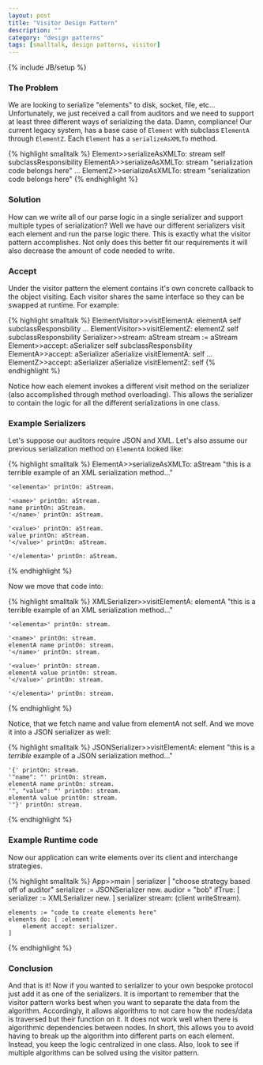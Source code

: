 ```yaml
---
layout: post
title: "Visitor Design Pattern"
description: ""
category: "design patterns"
tags: [smalltalk, design patterns, visitor]
---
```

{% include JB/setup %}

### The Problem
We are looking to serialize "elements" to disk, socket, file, etc...
Unfortunately, we just received a call from auditors and we need to support at
least three different ways of serializing the data. Damn, compliance! Our
current legacy system, has a base case of `Element` with subclass `ElementA`
through `ElementZ`. Each `Element` has a `serializeAsXMLTo` method.

{% highlight smalltalk %}
Element>>serializeAsXMLTo: stream
    self subclassResponsibility
ElementA>>serializeAsXMLTo: stream
    "serialization code belongs here"
...
ElementZ>>serializeAsXMLTo: stream
    "serialization code belongs here"
{% endhighlight %}

### Solution
How can we write all of our parse logic in a single serializer and support multiple
types of serialization? Well we have our different serializers visit each element
and run the parse logic there. This is exactly what the visitor pattern
accomplishes. Not only does this better fit our requirements it will also
decrease the amount of code needed to write.

### Accept
Under the visitor pattern the element contains it's own concrete callback to
the object visiting.
Each visitor shares the same interface so they can be swapped at
runtime. For example:

{% highlight smalltalk %}
ElementVisitor>>visitElementA: elementA
    self subclassResponsbility
...
ElementVisitor>>visitElementZ: elementZ
    self subclassResponsbility
Serializer>>stream: aStream
    stream := aStream
Element>>accept: aSerializer
    self subclassResponsbility
ElementA>>accept: aSerializer
    aSerialize visitElementA: self
...
ElementZ>>accept: aSerializer
    aSerialize visitElementZ: self
{% endhighlight %}

Notice how each element invokes a different visit method on the serializer
(also accomplished through method overloading). This allows the serializer
to contain the logic for all the different serializations in one class.

### Example Serializers

Let's suppose our auditors require JSON and XML. Let's also assume our
previous serialization method on `ElementA` looked like:

{% highlight smalltalk %}
ElementA>>serializeAsXMLTo: aStream
    "this is a terrible example of an XML serialization method..."

    '<elementa>' printOn: aStream.

    '<name>' printOn: aStream.
    name printOn: aStream.
    '</name>' printOn: aStream.

    '<value>' printOn: aStream.
    value printOn: aStream.
    '</value>' printOn: aStream.

    '</elementa>' printOn: aStream.
{% endhighlight %}

Now we move that code into:

{% highlight smalltalk %}
XMLSerializer>>visitElementA: elementA
    "this is a terrible example of an XML serialization method..."

    '<elementa>' printOn: stream.

    '<name>' printOn: stream.
    elementA name printOn: stream.
    '</name>' printOn: stream.

    '<value>' printOn: stream.
    elementA value printOn: stream.
    '</value>' printOn: stream.

    '</elementa>' printOn: stream.
{% endhighlight %}

Notice, that we fetch name and value from elementA not self. And we move
it into a JSON serializer as well:

{% highlight smalltalk %}
JSONSerializer>>visitElementA: element
    "this is a *terrible* example of a JSON serialization method..."

    '{' printOn: stream.
    '"name": "' printOn: stream.
    elementA name printOn: stream.
    '", "value": "' printOn: stream.
    elementA value printOn: stream.
    '"}' printOn: stream.
{% endhighlight %}

### Example Runtime code
Now our application can write elements over its client and interchange
strategies.

{% highlight smalltalk %}
App>>main
    | serializer |
    "choose strategy based off of auditor"
    serializer := JSONSerializer new.
    audior = "bob" ifTrue: [
        serializer := XMLSerializer new.
    ]
    serializer stream: (client writeStream).

    elements := "code to create elements here"
    elements do: [ :element|
        element accept: serializer.
    ]
{% endhighlight %}

### Conclusion
And that is it! Now if you wanted to serializer to your own bespoke protocol
just add it as one of the serializers. It is important to remember that the
visitor pattern works best when you want to separate the data from the
algorithm. Accordingly, it allows algorithms to not care how the nodes/data is
traversed but their function on it. It does not work well when there is
algorithmic dependencies between nodes. In short, this allows you to avoid
having to break up the algorithm into different parts on each element.
Instead, you keep the logic centralized in one class. Also, look to see if
multiple algorithms can be solved using the visitor pattern.
